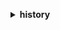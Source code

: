**<details ><summary style="color:none;">history</summary><blockquote>**

- **<details><summary style="color:none;"><b><u>list</b></u></summary><blockquote>**

  * **<p style="color:none;"></p>**

  </br>

  <p style="color:red;">Description</p>

  </br>

  ## **Examples**

  ```bash

  ```
  ```json

  ```

  </br>

- **<details><summary style="color:none;"><b><u>show</b></u></summary><blockquote>**

  * **<p style="color:none;">--include</p>**
  * **<p style="color:none;">--exclude</p>**
  * **<p style="color:none;">--format</p>**

  </br>

  <p style="color:red;">Description</p>

  </br>

  ## **Examples**

  ```bash

  ```
  ```json

  ```

  </br>

</blockquote></details>
</blockquote></details>
</blockquote></details>
